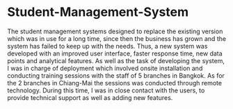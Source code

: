 # Student-Management-System
The student management systems designed to replace the existing version which was in use for a long time, since then the business has grown and the system has failed to keep up with the needs. Thus, a new system was developed with an improved user interface, faster response time, new data points and analytical features. As well as the task of developing the system, I was in charge of deployment which involved onsite installation and conducting training sessions with the staff of 5 branches in Bangkok. As for the 2 branches in Chiang-Mai the sessions was conducted through remote technology. During this time, I was in close contact with the users, to provide technical support as well as adding new features.
